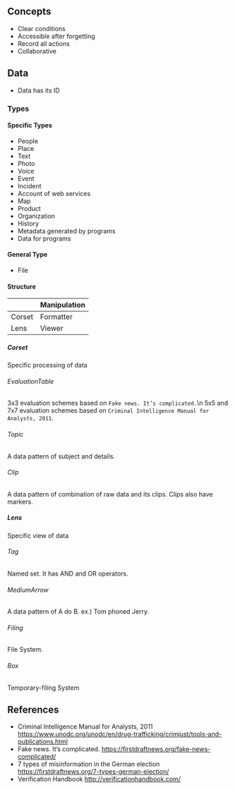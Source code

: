 ## Concepts
- Clear conditions
- Accessible after forgetting
- Record all actions
- Collaborative

## Data 
- Data has its ID

### Types

#### Specific Types
- People
- Place
- Text
- Photo
- Voice
- Event
- Incident
- Account of web services
- Map
- Product
- Organization
- History
- Metadata generated by programs
- Data for programs

#### General Type
- File

#### Structure

|        | Manipulation  |
|--------|---------------|
| Corset | Formatter     |
| Lens   | Viewer        |

##### Corset
Specific processing of data

###### EvaluationTable
3x3 evaluation schemes based on `Fake news. It’s complicated.`\n
5x5 and 7x7 evaluation schemes based on `Criminal Intelligence Manual for Analysts, 2011`.
###### Topic
A data pattern of subject and details.
###### Clip
A data pattern of combination of raw data and its clips. Clips also have markers.

##### Lens
Specific view of data

###### Tag
Named set. It has AND and OR operators.
###### MediumArrow
A data pattern of A do B. ex.) Tom phoned Jerry.
###### Filing
File System. 
###### Box
Temporary-filing System

## References
- Criminal Intelligence Manual for Analysts, 2011 https://www.unodc.org/unodc/en/drug-trafficking/crimjust/tools-and-publications.html 
- Fake news. It’s complicated. https://firstdraftnews.org/fake-news-complicated/
- 7 types of misinformation in the German election https://firstdraftnews.org/7-types-german-election/
- Verification Handbook http://verificationhandbook.com/


